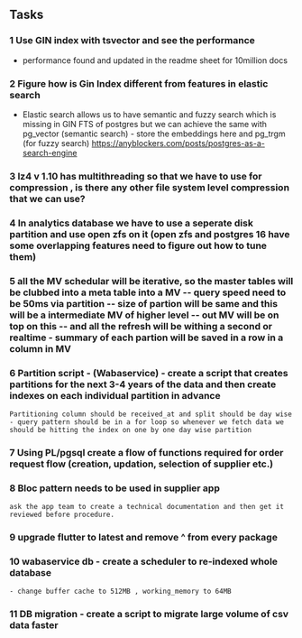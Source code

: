 ## Tasks

### 1 Use GIN index with tsvector and see the performance 
 - performance found and updated in the readme sheet for 10million docs

### 2 Figure how is Gin Index different from features in elastic search 
 - Elastic search allows us to have semantic and fuzzy search which is missing in GIN FTS of postgres but we can achieve the same with pg_vector (semantic search) - store the embeddings here and pg_trgm (for fuzzy search) https://anyblockers.com/posts/postgres-as-a-search-engine
  

### 3 lz4 v 1.10 has multithreading so that we have to use for compression , is there any other file system level compression that we can use?

### 4 In analytics database we have to use a seperate disk partition and use open zfs on it (open zfs and postgres 16 have some overlapping features need to figure out how to tune them)

### 5 all the MV schedular will be iterative, so the master tables will be clubbed into a meta table into a MV  -- query speed need to be 50ms via partition -- size of partion will be same and this will be a intermediate MV of higher level -- out MV will be on top on this -- and all the refresh will be withing a second or realtime - summary of each partion will be saved in a row  in a column in MV

### 6 Partition script - (Wabaservice) - create a script that creates partitions for the next 3-4 years of the data and then create indexes on each individual partition in advance 
    Partitioning column should be received_at and split should be day wise - query pattern should be in a for loop so whenever we fetch data we should be hitting the index on one by one day wise partition 

### 7 Using PL/pgsql create a flow of functions required for order request flow (creation, updation, selection of supplier etc.)

### 8 Bloc pattern needs to be used in supplier app 
    ask the app team to create a technical documentation and then get it reviewed before procedure.

### 9 upgrade flutter to  latest and remove ^ from every package

### 10 wabaservice db - create a scheduler to re-indexed whole database 
    - change buffer cache to 512MB , working_memory to 64MB

### 11 DB migration - create a script to migrate large volume of csv data faster

